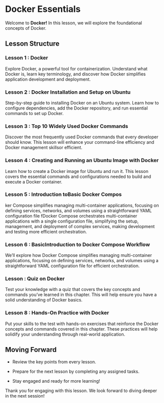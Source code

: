 # Docker Essentials

Welcome to **Docker!** In this lesson, we will explore the foundational concepts of Docker.


## Lesson Structure

### Lesson 1 :  Docker

Explore Docker, a powerful tool for containerization. Understand what Docker is, learn key terminology, and discover how Docker simplifies application development and deployment.


### Lesson 2 : Docker Installation and Setup on Ubuntu

Step-by-step guide to installing Docker on an Ubuntu system. Learn how to configure dependencies, add the Docker repository, and run essential commands to set up Docker.


### Lesson 3 : Top 10 Widely Used Docker Commands  

Discover the most frequently used Docker commands that every developer should know. This lesson will enhance your command-line efficiency and Docker management skillsor efficient.

### Lesson 4 : Creating and Running an Ubuntu Image with Docker

Learn how to create a Docker image for Ubuntu and run it. This lesson covers the essential commands and configurations needed to build and execute a Docker container.

### Lesson 5 : Introduction toBasic Docker Compos

ker Compose simplifies managing multi-container applications, focusing on defining services, networks, and volumes using a straightforward YAML configuration file fDocker Compose orchestrates multi-container applications with a single configuration file, simplifying the setup, management, and deployment of complex services, making development and testing more efficient orchestration.

### Lesson 6 :  BasicIntroduction to Docker Compose Workflow

We’ll explore how Docker Compose simplifies managing multi-container applications, focusing on defining services, networks, and volumes using a straightforward YAML configuration file for efficient orchestration.
### Lesson  : Quiz on Docker

  Test your knowledge with a quiz that covers the key concepts and commands you’ve learned in this chapter. This will help ensure you have a solid understanding of Docker basics.

  
### Lesson 8 : Hands-On Practice with Docker

Put your skills to the test with hands-on exercises that reinforce the Docker concepts and commands covered in this chapter. These practices will help solidify your understanding through real-world application.

## Moving Forward

- Review the key points from every lesson.

- Prepare for the next lesson by completing any assigned tasks.

- Stay engaged and ready for more learning!

Thank you for engaging with this lesson. We look forward to diving deeper in the next session!


<!--stackedit_data:
eyJoaXN0b3J5IjpbLTE3OTAwMjc5NjMsLTUyMjAwMDY1LC03Mz
I5MTc4NzIsLTczMjkxNzg3Ml19
-->
